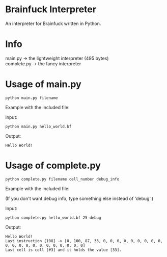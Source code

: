 # Brainfuck Interpreter
An interpreter for Brainfuck written in Python.
# Info
main.py -> the lightweight interpreter (495 bytes)  
complete.py -> the fancy interpreter
# Usage of main.py
```
python main.py filename
```
Example with the included file:  
  
Input:
```
python main.py hello_world.bf
```
Output:
```
Hello World!
```
# Usage of complete.py
```
python complete.py filename cell_number debug_info
```
Example with the included file:  
  
(If you don't want debug info, type something else instead of 'debug'.)  
  
Input:
```
python complete.py hello_world.bf 25 debug
```
Output:
```
Hello World!
Last instruction [108] -> [0, 100, 87, 33, 0, 0, 0, 0, 0, 0, 0, 0, 0, 0, 0, 0, 0, 0, 0, 0, 0, 0, 0, 0, 0]
Last cell is cell [#3] and it holds the value [33].
```
